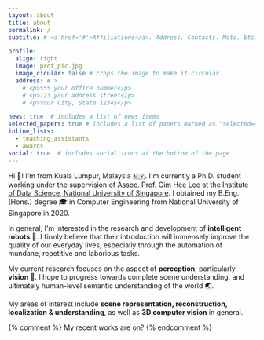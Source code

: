 ```yaml
---
layout: about
title: about
permalink: /
subtitle: # <a href='#'>Affiliations</a>. Address. Contacts. Moto. Etc.

profile:
  align: right
  image: prof_pic.jpg
  image_cicular: false # crops the image to make it circular
  address: # >
    # <p>555 your office number</p>
    # <p>123 your address street</p>
    # <p>Your City, State 12345</p>

news: true  # includes a list of news items
selected_papers: true # includes a list of papers marked as "selected={true}"
inline_lists:
  - teaching_assistants
  - awards
social: true  # includes social icons at the bottom of the page
---
```


Hi :wave:! I'm from Kuala Lumpur, Malaysia :malaysia:. I'm currently a Ph.D. student working under the supervision of [Assoc. Prof. Gim Hee Lee](https://www.comp.nus.edu.sg/~leegh/) at the [Institute of Data Science, National University of Singapore](http://ids.nus.edu.sg). I obtained my B.Eng. (Hons.) degree :mortar_board: in Computer Engineering from National University of Singapore in 2020.

In general, I'm interested in the research and development of **intelligent robots** :robot:. I firmly believe that their introduction will immensely improve the quality of our everyday lives, especially through the automation of mundane, repetitive and laborious tasks.

My current research focuses on the aspect of **perception**, particularly **vision** :eyes:. I hope to progress towards complete scene understanding, and ultimately human-level semantic understanding of the world :earth_asia:.

My areas of interest include **scene representation, reconstruction, localization & understanding**, as well as **3D computer vision** in general.

{% comment %} 
My recent works are on?
{% endcomment %} 
